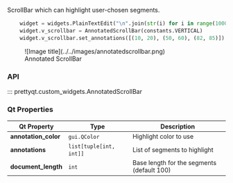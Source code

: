 ScrollBar which can highlight user-chosen segments.


``` py
    widget = widgets.PlainTextEdit("\n".join(str(i) for i in range(1000)))
    widget.v_scrollbar = AnnotatedScrollBar(constants.VERTICAL)
    widget.v_scrollbar.set_annotations([(10, 20), (50, 60), (82, 85)])
```

<figure markdown>
  ![Image title](../../images/annotatedscrollbar.png)
  <figcaption>Annotated ScrollBar</figcaption>
</figure>


### API

::: prettyqt.custom_widgets.AnnotatedScrollBar

### Qt Properties

| Qt Property          | Type                    | Description                                |
| ---------------------|-------------------------| ------------------------------------------ |
| **annotation_color** | `gui.QColor`            | Highlight color to use                     |
| **annotations**      | `list[tuple[int, int]]` | List of segments to highlight              |
| **document_length**  | `int`                   | Base length for the segments (default 100) |
